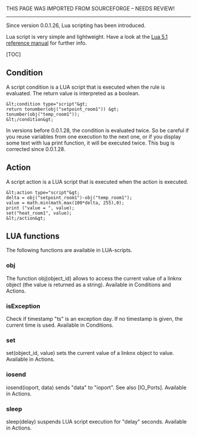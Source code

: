 THIS PAGE WAS IMPORTED FROM SOURCEFORGE – NEEDS REVIEW!
***

Since version 0.0.1.26, Lua scripting has been introduced. 

Lua script is very simple and lightweight. Have a look at the [Lua 5.1 reference manual](http://www.lua.org/manual/5.1/) for further info. 

[TOC]

## Condition

A script condition is a LUA script that is executed when the rule is evaluated. The return value is interpreted as a boolean. 
    
    &lt;condition type="script"&gt;
    return tonumber(obj("setpoint_room1")) &gt; tonumber(obj("temp_room1"));
    &lt;/condition&gt;

In versions before 0.0.1.28, the condition is evaluated twice. So be careful if you reuse variables from one execution to the next one, or if you display some text with lua print function, it will be executed twice. This bug is corrected since 0.0.1.28. 

## Action

A script action is a LUA script that is executed when the action is executed. 
    
    &lt;action type="script"&gt;
    delta = obj("setpoint_room1")-obj("temp_room1");
    value = math.min(math.max(100*delta, 255),0);
    print ("value = ", value);
    set("heat_room1", value);
    &lt;/action&gt;

## LUA functions

The following functions are available in LUA-scripts. 

### obj

The function obj(object_id) allows to access the current value of a linknx object (the value is returned as a string). Available in Conditions and Actions. 

### isException

Check if timestamp "ts" is an exception day. If no timestamp is given, the current time is used. Available in Conditions. 

### set

set(object_id, value) sets the current value of a linknx object to value. Available in Actions. 

### iosend

iosend(ioport, data) sends "data" to "ioport". See also [IO_Ports]. Available in Actions. 

### sleep

sleep(delay) suspends LUA script execution for "delay" seconds. Available in Actions. 

